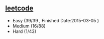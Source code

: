 ## [leetcode](https://oj.leetcode.com/problemset/algorithms/)

+ Easy (39/39 , Finished Date:2015-03-05 )
+ Medium (16/88)
+ Hard (1/43)
